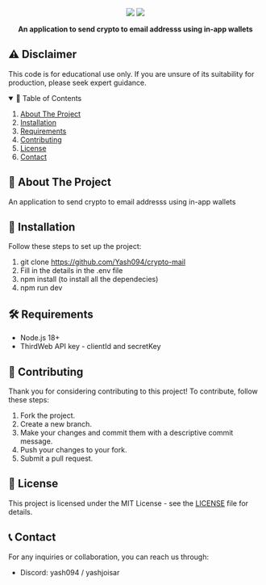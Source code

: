 <p align="center">
  <img src="https://img.shields.io/github/stars/Yash094/crypto-mail.svg?style=for-the-badge">
  <img src="https://img.shields.io/github/issues/Yash094/crypto-mail.svg?style=for-the-badge">
</p>

<p align="center">
  <strong>An application to send crypto to email addresss using in-app wallets

</strong>
</p>
 
 ## ⚠️ Disclaimer

This code is for educational use only. If you are unsure of its suitability for production, please seek expert guidance.

<details open="open">
  <summary>📖 Table of Contents</summary>
  <ol>
    <li>
      <a href="#📜-about-the-project">About The Project</a>
    </li>
    <li>
      <a href="#🚀-installation">Installation</a>
    </li>
    <li>
      <a href="#🛠️-requirements">Requirements</a>
    </li>
    <li>
      <a href="#🤝-contributing">Contributing</a>
    </li>
    <li>
      <a href="#📄-license">License</a>
    </li>
    <li>
      <a href="#📞-contact">Contact</a>
    </li>
  </ol>
</details>

## 📜 About The Project

An application to send crypto to email addresss using in-app wallets

## 🚀 Installation

Follow these steps to set up the project:

1. git clone https://github.com/Yash094/crypto-mail
2. Fill in the details in the .env file
3. npm install (to install all the dependecies)
4. npm run dev


## 🛠️ Requirements

- Node.js 18+
- ThirdWeb API key - clientId and secretKey

## 🤝 Contributing

Thank you for considering contributing to this project! To contribute, follow these steps:

1. Fork the project.
2. Create a new branch.
3. Make your changes and commit them with a descriptive commit message.
4. Push your changes to your fork.
5. Submit a pull request.

## 📄 License

This project is licensed under the MIT License - see the [LICENSE](https://github.com/Yash094/crypto-mail/blob/main/LICENSE) file for details.

## 📞 Contact

For any inquiries or collaboration, you can reach us through:

- Discord: yash094 / yashjoisar
